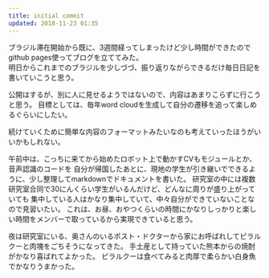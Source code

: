 ```yaml
---
title: initial commit
updated: 2018-11-23 01:35
---
```


ブラジル滞在開始から既に、3週間経ってしまったけど少し時間ができたので
github pages使ってブログを立ててみた。  
明日からこれまでのブラジルを少しづづ、振り返りながらできるだけ毎日日記を書いていこうと思う。

公開はするが、別に人に見せるようではないので、内容はあまりこらずに行こうと思う。
目標としては、毎年word cloudを生成して自分の遷移を追って楽しめるぐらいにしたい。

続けていくために簡単な内容のフォーマットみたいなのも考えていったほうがいいかもしれない。


午前中は、こっちに来てから始めたロボット上で動かすCVもモジュールとか、音声認識のコードを
自分が帰国したあとに、現地の学生が引き継いでできるように、少し整理してmarkdownでドキュメントを書いた。
研究室の中には複数研究室合同で30にんくらい学生がいるんだけど、どんなに周りが盛り上がっていても
集中している人はかなり集中していて、中々自分ができていないことなので見習いたい。
これは、お昼、おやつくらいの時間にかなりしっかりと楽しい時間をメンバーで取っているから実現できていると思う。


夜は研究室にいる、奥さんのいるポスト・ドクターから家にお呼ばれしてピラルクーと肉塊をごちそうになってきた。
手土産として持っていた熊本からの焼酎がかなり喜ばれてよかった。
ピラルクーは食べてみると肉厚で柔らかい白身魚でかなりうまかった。
